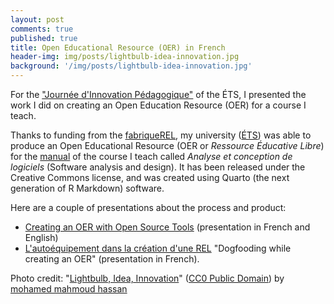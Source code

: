 ```yaml
---
layout: post
comments: true
published: true
title: Open Educational Resource (OER) in French
header-img: img/posts/lightbulb-idea-innovation.jpg
background: '/img/posts/lightbulb-idea-innovation.jpg'
---
```


For the ["Journée d'Innovation Pédagogique"](https://prof-ets.etsmtl.ca/journee-dinnovation-pedagogique/) of the ÉTS, I presented the work I did on creating an Open Education Resource (OER) for a course I teach.

Thanks to funding from the [fabriqueREL](https://fabriqueRel.org), my university ([ÉTS](https://www.etsmtl.ca)) was able to produce an Open Educational Resource (OER or _Ressource Éducative Libre_) for the [manual](https://fuhrmanator.github.io/log210-ndc-quarto/) of the course I teach called _Analyse et conception de logiciels_ (Software analysis and design).
It has been released under the Creative Commons license, and was created using Quarto (the next generation of R Markdown) software.

Here are a couple of presentations about the process and product:

- [Creating an OER with Open Source Tools](https://fuhrmanator.github.io/assets/open-source-tools-fabriqueREL2023.html) (presentation in French and English)
- [L'autoéquipement dans la création d'une REL](https://fuhrmanator.github.io/assets/autoequipement-REL-ACFAS-2023.html) "Dogfooding while creating an OER" (presentation in French).

Photo credit: "[Lightbulb, Idea, Innovation](https://www.publicdomainpictures.net/en/view-image.php?image=255601&picture=lightbulb-idea-innovation)" ([CC0 Public Domain](http://creativecommons.org/publicdomain/zero/1.0/)) by [mohamed mahmoud hassan](https://www.publicdomainpictures.net/en/contact.php?email=138450&img=255601)